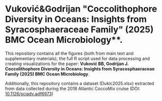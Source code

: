 # Vuković&Godrijan "Coccolithophore Diversity in Oceans: Insights from Syracosphaeraceae Family" (2025) BMC Ocean Microbiology**.

This repository contains all the figures (both from main text and supplementary materials), the full R script used for data processing and creating visualizations for the paper:
**Vuković BB, Godrijan J. Coccolithophore Diversity in Oceans: Insights from Syracosphaeraceae Family (2025) BMC Ocean Microbiology**.

Additionally, this repository contains a dataset (Dukic2025.xlsx) extracted from data collected during the 2018 Atlantic CoccoMix cruise (DOI: [10.1126/sciadv.adf6973](https://www.science.org/doi/10.1126/sciadv.adf6973))
